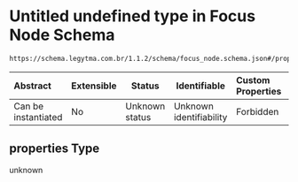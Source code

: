 # Untitled undefined type in Focus Node Schema

```txt
https://schema.legytma.com.br/1.1.2/schema/focus_node.schema.json#/properties
```




| Abstract            | Extensible | Status         | Identifiable            | Custom Properties | Additional Properties | Access Restrictions | Defined In                                                                          |
| :------------------ | ---------- | -------------- | ----------------------- | :---------------- | --------------------- | ------------------- | ----------------------------------------------------------------------------------- |
| Can be instantiated | No         | Unknown status | Unknown identifiability | Forbidden         | Allowed               | none                | [focus_node.schema.json\*](../schema/focus_node.schema.json) |

## properties Type

unknown
